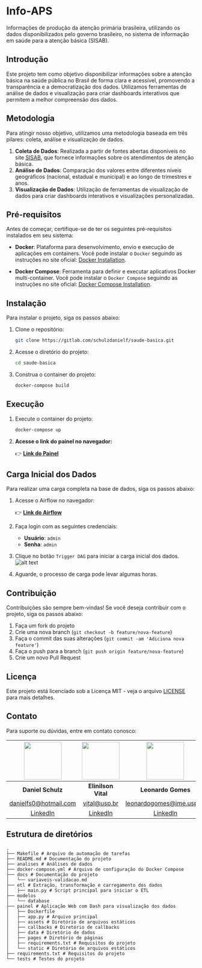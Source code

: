 # Info-APS
Informações de produção da atenção primária brasileira, utilizando os dados disponibilizados pelo governo brasileiro, no sistema de informação em saúde para a atenção básica (SISAB).

## Introdução

Este projeto tem como objetivo disponibilizar informações sobre a atenção básica na saúde pública no Brasil de forma clara e acessível, promovendo a transparência e a democratização dos dados. Utilizamos ferramentas de análise de dados e visualização para criar dashboards interativos que permitem a melhor compreensão dos dados.


## Metodologia
Para atingir nosso objetivo, utilizamos uma metodologia baseada em três pilares: coleta, análise e visualização de dados.

1. **Coleta de Dados**: Realizada a partir de fontes abertas disponíveis no site [SISAB](https://sisab.saude.gov.br/), que fornece informações sobre os atendimentos de atenção básica.
2. **Análise de Dados**: Comparação dos valores entre diferentes níveis geográficos (nacional, estadual e municipal) e ao longo de trimestres e anos.
3. **Visualização de Dados**: Utilização de ferramentas de visualização de dados para criar dashboards interativos e visualizações personalizadas.


## Pré-requisitos
Antes de começar, certifique-se de ter os seguintes pré-requisitos instalados em seu sistema:

- **Docker**: Plataforma para desenvolvimento, envio e execução de aplicações em containers. Você pode instalar o `Docker` seguindo as instruções no site oficial: [Docker Installation](https://docs.docker.com/get-docker/).

- **Docker Compose**: Ferramenta para definir e executar aplicativos Docker multi-container. Você pode instalar o `Docker Compose` seguindo as instruções no site oficial: [Docker Compose Installation](https://docs.docker.com/compose/install/).

## Instalação

Para instalar o projeto, siga os passos abaixo:

1. Clone o repositório:
   ```sh
   git clone https://gitlab.com/schulzdanielf/saude-basica.git
    ```

2. Acesse o diretório do projeto:
    ```sh
    cd saude-basica
    ```

3. Construa o container do projeto:
    ```sh
    docker-compose build
    ```

## Execução

1. Execute o container do projeto:
    ```sh
    docker-compose up
    ```

2. **Acesse o link do painel no navegador:**

    👉 [**Link do Painel**](http://localhost:8020)


## Carga Inicial dos Dados

Para realizar uma carga completa na base de dados, siga os passos abaixo:

1. Acesse o Airflow no navegador:

    👉 [**Link do Airflow**](http://localhost:8080)

2. Faça login com as seguintes credenciais:
    - **Usuário**: `admin`
    - **Senha**: `admin`

3. Clique no botão `Trigger DAG` para iniciar a carga inicial dos dados.
    ![alt text](docs/image.png)

4. Aguarde, o processo de carga pode levar algumas horas.

    
## Contribuição

Contribuições são sempre bem-vindas! Se você deseja contribuir com o projeto, siga os passos abaixo:

1. Faça um fork do projeto
2. Crie uma nova branch (`git checkout -b feature/nova-feature`)
3. Faça o commit das suas alterações (`git commit -am 'Adiciona nova feature'`)
4. Faça o push para a branch (`git push origin feature/nova-feature`)
5. Crie um novo Pull Request

## Licença

Este projeto está licenciado sob a Licença MIT - veja o arquivo [LICENSE](LICENSE) para mais detalhes.


## Contato

Para suporte ou dúvidas, entre em contato conosco:

| <div style="text-align: center;"><img src="painel/assets/daniel.png" width="100" height="100"></div> | <div style="text-align: center;"><img src="painel/assets/vital.png" width="100" height="100"></div> | <div style="text-align: center;"><img src="painel/assets/leonardo.png" width="100" height="100"></div> | <div style="text-align: center;"><img src="painel/assets/lucas.png" width="100" height="100"></div> | <div style="text-align: center;"><img src="painel/assets/mariana.png" width="100" height="100"></div> |
|:------------------------------------------:|:-------------------------------------------:|:---------------------------------------------:|:-----------------------------------------:|:---------------------------------------------:|
| **Daniel Schulz**                          | **Elinilson Vital**                         | **Leonardo Gomes**                            | **Lucas Macedo**                          | **Mariana Cruvinel**                          |
| danielfs0@hotmail.com                      | vital@usp.br                                | leonardogomes@ime.usp.br                      | lucnunmacedo@usp.br                        | mariana.valerio2@hotmail.com                  |
| [LinkedIn](https://www.linkedin.com/in/daniel-schulz-ab59a0150/) | [LinkedIn](https://www.linkedin.com/in/elinilson-vital-437b81/) | [LinkedIn](https://www.linkedin.com/in/leosilvagomes/) | [LinkedIn](https://www.linkedin.com/in/lucnun/) | [LinkedIn](https://www.linkedin.com/in/mariana-cruvinel/) |





## Estrutura de diretórios
```
.
├── Makefile # Arquivo de automação de tarefas
├── README.md # Documentação do projeto
├── analises # Análises de dados
├── docker-compose.yml # Arquivo de configuração do Docker Compose
├── docs # Documentação do projeto
│   └── variaveis-validacao.md
├── etl # Extração, transformação e carregamento dos dados
│   ├── main.py # Script principal para iniciar o ETL
├── modelos
│   └── database
├── painel # Aplicação Web com Dash para visualização dos dados
│   ├── Dockerfile
│   ├── app.py # Arquivo principal
│   ├── assets # Diretório de arquivos estáticos
│   ├── callbacks # Diretório de callbacks
│   ├── data # Diretório de dados
│   ├── pages # Diretório de páginas
│   ├── requirements.txt # Requisitos do projeto
│   └── static # Diretório de arquivos estáticos
├── requirements.txt # Requisitos do projeto
└── tests # Testes do projeto
```
